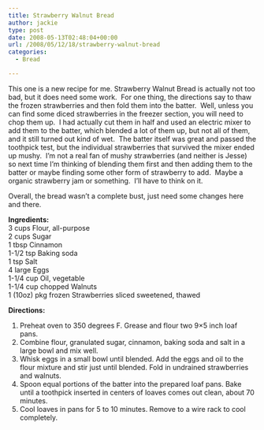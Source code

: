 ```yaml
---
title: Strawberry Walnut Bread
author: jackie
type: post
date: 2008-05-13T02:48:04+00:00
url: /2008/05/12/18/strawberry-walnut-bread
categories:
  - Bread

---
```

This one is a new recipe for me. Strawberry Walnut Bread is actually not too bad, but it does need some work.  For one thing, the directions say to thaw the frozen strawberries and then fold them into the batter.  Well, unless you can find some diced strawberries in the freezer section, you will need to chop them up.  I had actually cut them in half and used an electric mixer to add them to the batter, which blended a lot of them up, but not all of them, and it still turned out kind of wet.  The batter itself was great and passed the toothpick test, but the individual strawberries that survived the mixer ended up mushy.  I&#8217;m not a real fan of mushy strawberries (and neither is Jesse) so next time I&#8217;m thinking of blending them first and then adding them to the batter or maybe finding some other form of strawberry to add.  Maybe a organic strawberry jam or something.  I&#8217;ll have to think on it.

Overall, the bread wasn&#8217;t a complete bust, just need some changes here and there.

**Ingredients:**  
3 cups Flour, all-purpose  
2 cups Sugar  
1 tbsp Cinnamon  
1-1/2 tsp Baking soda  
1 tsp Salt  
4 large Eggs  
1-1/4 cup Oil, vegetable  
1-1/4 cup chopped Walnuts  
1 (10oz) pkg frozen Strawberries sliced sweetened, thawed

**Directions:**

  1. Preheat oven to 350 degrees F. Grease and flour two 9&#215;5 inch loaf pans.
  2. Combine flour, granulated sugar, cinnamon, baking soda and salt in a large bowl and mix well.
  3. Whisk eggs in a small bowl until blended. Add the eggs and oil to the flour mixture and stir just until blended. Fold in undrained strawberries and walnuts.
  4. Spoon equal portions of the batter into the prepared loaf pans. Bake until a toothpick inserted in centers of loaves comes out clean, about 70 minutes.
  5. Cool loaves in pans for 5 to 10 minutes. Remove to a wire rack to cool completely.